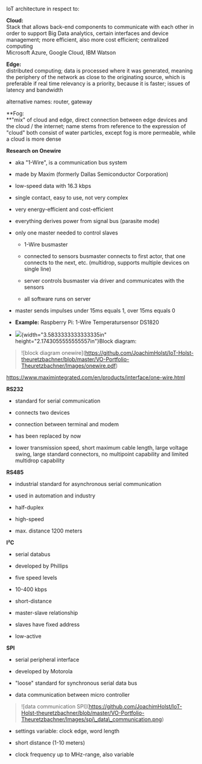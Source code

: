 IoT architecture in respect to:

**Cloud:**\
Stack that allows back-end components to communicate with each other in
order to support Big Data analytics, certain interfaces and device
management; more efficient, also more cost efficient; centralized
computing\
Microsoft Azure, Google Cloud, IBM Watson

**Edge:**\
distributed computing; data is processed where it was generated, meaning
the periphery of the network as close to the originating source, which
is preferable if real time relevancy is a priority, because it is
faster; issues of latency and bandwidth

alternative names: router, gateway

**Fog:\
**"mix" of cloud and edge, direct connection between edge devices and
the cloud / the internet; name stems from reference to the expression of
"cloud" both consist of water particles, except fog is more permeable,
while a cloud is more dense

**Research on Onewire**

-   aka "1-Wire", is a communication bus system

-   made by Maxim (formerly Dallas Semiconductor Corporation)

-   low-speed data with 16.3 kbps

-   single contact, easy to use, not very complex

-   very energy-efficient and cost-efficient

-   everything derives power from signal bus (parasite mode)

-   only one master needed to control slaves

    -   1-Wire busmaster

    -   connected to sensors busmaster connects to first actor, that one
        connects to the next, etc. (multidrop, supports multiple devices
        on single line)

    -   server controls busmaster via driver and communicates with the
        sensors

    -   all software runs on server

-   master sends impulses under 15ms equals 1, over 15ms equals 0

-   **Example:** Raspberry Pi: 1-Wire Temperatursensor DS1820

-   ![](media/image1.png){width="3.5833333333333335in"
    height="2.1743055555555557in"}Block diagram:

> !\[block diagram
> onewire\](https://github.com/JoachimHolst/IoT-Holst-theuretzbachner/blob/master/VO-Portfolio-Theuretzbachner/Images/onewire.pdf)

<https://www.maximintegrated.com/en/products/interface/one-wire.html>

**RS232**

-   standard for serial communication

-   connects two devices

-   connection between terminal and modem

-   has been replaced by now

-   lower transmission speed, short maximum cable length, large voltage
    swing, large standard connectors, no multipoint capability and
    limited multidrop capability

**RS485**

-   industrial standard for asynchronous serial communication

-   used in automation and industry

-   half-duplex

-   high-speed

-   max. distance 1200 meters

**I²C**

-   serial databus

-   developed by Phillips

-   five speed levels

-   10-400 kbps

-   short-distance

-   master-slave relationship

-   slaves have fixed address

-   low-active

**SPI**

-   serial peripheral interface

-   developed by Motorola

-   "loose" standard for synchronous serial data bus

-   data communication between micro controller

> !\[data communication
> SPI\](https://github.com/JoachimHolst/IoT-Holst-theuretzbachner/blob/master/VO-Portfolio-Theuretzbachner/Images/spi\_data\_communication.png)

-   settings variable: clock edge, word length

-   short distance (1-10 meters)

-   clock frequency up to MHz-range, also variable
